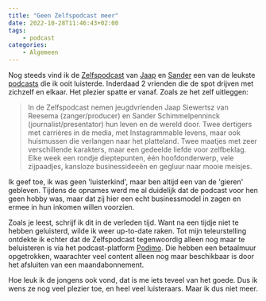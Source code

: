 ```yaml
---
title: "Geen Zelfspodcast meer"
date: 2022-10-28T11:46:43+02:00
tags:
    - podcast
categories:
    - Algemeen
---
```


Nog steeds vind ik de [Zelfspodcast][zelfspodcast] van [Jaap] en [Sander] een van de leukste [podcasts][podcast] die ik ooit luisterde. Inderdaad 2 vrienden die de spot drijven met zichzelf en elkaar. Het plezier spatte er vanaf. Zoals ze het zelf uitleggen:

> In de Zelfspodcast nemen jeugdvrienden Jaap Siewertsz van Reesema (zanger/producer) en Sander Schimmelpenninck (journalist/presentator) hun leven en de wereld door. Twee dertigers met carrières in de media, met Instagrammable levens, maar ook huismussen die verlangen naar het platteland. Twee maatjes met zeer verschillende karakters, maar een gedeelde liefde voor zelfbeklag. Elke week een rondje dieptepunten, één hoofdonderwerp, vele zijpaadjes, kansloze businessideeën en gegluur naar mooie meisjes.

Ik geef toe, ik was geen 'luisterkind', maar ben altijd een van de 'gieren' gebleven. Tijdens de opnames werd me al duidelijk dat de podcast voor hen geen hobby was, maar dat zij hier een echt businessmodel in zagen en ermee in hun inkomen willen voorzien.

Zoals je leest, schrijf ik dit in de verleden tijd. Want na een tijdje niet te hebben geluisterd, wilde ik weer up-to-date raken. Tot mijn teleurstelling ontdekte ik echter dat de Zelfspodcast tegenwoordig alleen nog maar te beluisteren is via het podcast-platform [Podimo][podimo]. Die hebben een betaalmuur opgetrokken, waarachter veel content alleen nog maar beschikbaar is door het afsluiten van een maandabonnement.

Hoe leuk ik de jongens ook vond, dat is me iets teveel van het goede. Dus ik wens ze nog veel plezier toe, en heel veel luisteraars. Maar ik dus niet meer.

[zelfspodcast]: https://zelfspodcast.nl/
[jaap]: https://nl.wikipedia.org/wiki/Jaap_Reesema
[sander]: https://nl.wikipedia.org/wiki/Sander_Schimmelpenninck
[podcast]: https://nl.wikipedia.org/wiki/Podcast
[podimo]: https://podimo.com/nl